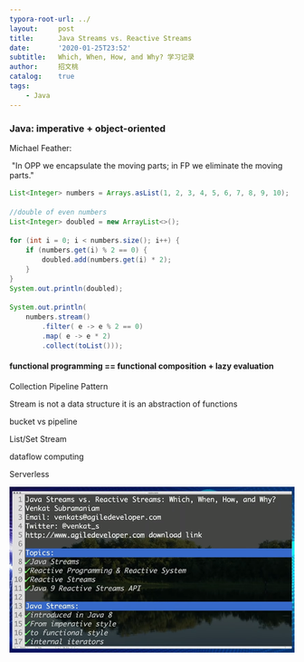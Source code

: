 ```yaml
---
typora-root-url: ../
layout:     post
title:      Java Streams vs. Reactive Streams
date:       '2020-01-25T23:52'
subtitle:   Which, When, How, and Why? 学习记录
author:     招文桃
catalog:    true
tags:
    - Java
---
```


### Java: imperative + object-oriented

Michael Feather:

​	"In OPP we encapsulate the moving parts; in FP we eliminate the moving parts."

```java
List<Integer> numbers = Arrays.asList(1, 2, 3, 4, 5, 6, 7, 8, 9, 10);

//double of even numbers
List<Integer> doubled = new ArrayList<>();

for (int i = 0; i < numbers.size(); i++) {
	if (numbers.get(i) % 2 == 0) {
		doubled.add(numbers.get(i) * 2);
	}
}
System.out.println(doubled);

System.out.println(
	numbers.stream()	
		.filter( e -> e % 2 == 0)
		.map( e -> e * 2)
		.collect(toList()));
```



#### functional programming == functional composition + lazy evaluation





Collection Pipeline Pattern

Stream is not a data structure it is an abstraction of functions



bucket   vs  pipeline

List/Set	    Stream



dataflow computing

Serverless



![image-20200126043305570](/img/image-20200126043305570.png)

